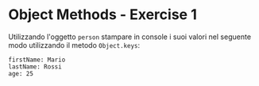 # Object Methods - Exercise 1
Utilizzando l'oggetto `person` stampare in console i suoi valori nel seguente modo utilizzando il metodo `Object.keys`:

```
firstName: Mario
lastName: Rossi
age: 25
```
